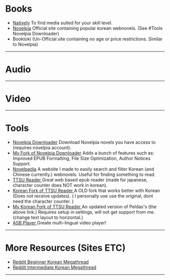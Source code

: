 
# Books
* <a href="https://learnnatively.com/" target="_blank" rel="noopener">Natively</a> To find media suited for your skill level.
* <a href="https://novelpia.com/" target="_blank" rel="noopener">Novelpia</a> Official site containing popular korean webnovels. (See #Tools Novelpia Downloader)
* Booktoki (Un-Official site containing no age or price restrictions. Similar to Novelpia)

---
# Audio

---     
# Video 


---
# Tools 
* <a href="https://github.com/CjangCjengh/NovelpiaDownloader/releases" target="_blank" rel="noopener">Novelpia Downloader</a> Download Novelpia novels you have access to (requires novelpia account). 
* <a href="https://github.com/SpazzTL/NovelpiaDownloader" target="_blank" rel="noopener">My Fork of Novelpia Downloader</a> Adds a bunch of features such as: Improved EPUB Formatting, File Size Optimization, Author Notices Support.
* <a href="https://spazztl.github.io/Novelpedia/" target="_blank" rel="noopener">Novelpedia</a> A website I made to easily search and filter Korean (and Chinese currently.) webnovels. Useful for finding something to read. 
* <a href="https://reader.ttsu.app" target="_blank" rel="noopener"> TTSU Reader </a> Great web based epub reader (made for japanese, character counter does NOT work in korean). 
* <a href="https://peldas.github.io/ebook-reader-korean/manage" target="_blank" rel="noopener"> Korean Fork of TTSU Reader </a> A OLD fork that works better with Korean (Does not receive updates). ( I personally use use the original, dont need the character counter. )
* <a href="https://spazztl.github.io/korean-ebook-reader/manage" target="_blank" rel="noopener"> My Korean Fork of TTSU Reader </a> An updated version of Peldas's (the above link.) Requires setup in settings, will not get support from me. (change text layout to horizontal.)
* <a href="https://github.com/killergerbah/asbplayer" target="_blank" rel="noopener"> ASB Player </a> Greate multi-lingual video player!
---
# More Resources (Sites ETC)
* <a href="https://www.reddit.com/r/Korean/comments/hw4gy0/the_ultimate_beginners_resource_thread/" target="_blank" rel="noopener"> Reddit Beginner Korean Megathread </a>
* <a href=https://www.reddit.com/r/Korean/comments/3rqfwo/the_ultimate_intermediate_learners_resource_thread/ target="_blank" rel="noopener"> Reddit Intermediate Korean Megathread </a>
---


